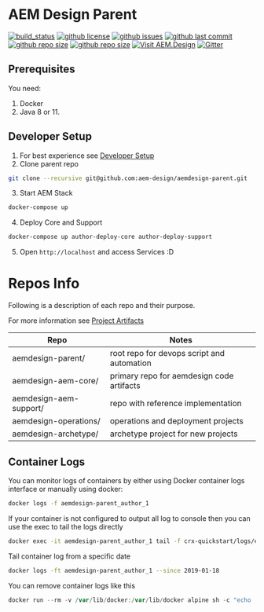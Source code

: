 AEM Design Parent
=================

[![build_status](https://github.com/aem-design/aemdesign-parent/workflows/ci/badge.svg)](https://github.com/aem-design/aemdesign-parent/actions?workflow=ci)
[![github license](https://img.shields.io/github/license/aem-design/aemdesign-parent)](https://github.com/aem-design/aemdesign-parent) 
[![github issues](https://img.shields.io/github/issues/aem-design/aemdesign-parent)](https://github.com/aem-design/aemdesign-parent) 
[![github last commit](https://img.shields.io/github/last-commit/aem-design/aemdesign-parent)](https://github.com/aem-design/aemdesign-parent) 
[![github repo size](https://img.shields.io/github/repo-size/aem-design/aemdesign-parent)](https://github.com/aem-design/aemdesign-parent) 
[![github repo size](https://img.shields.io/github/languages/code-size/aem-design/aemdesign-parent)](https://github.com/aem-design/aemdesign-parent)
[![Visit AEM.Design](https://img.shields.io/badge/visit-aem.design-brightgreen)](https://aem.design/)
[![Gitter](https://img.shields.io/gitter/room/aem-design/Lobby)](https://gitter.im/aem-design/Lobby)


## Prerequisites

You need:

1. Docker
2. Java 8 or 11.

## Developer Setup

1. For best experience see [Developer Setup](docs/SETUP.md)
2. Clone parent repo

```bash
git clone --recursive git@github.com:aem-design/aemdesign-parent.git
```

3. Start AEM Stack

```bash
docker-compose up
```

4. Deploy Core and Support

```bash
docker-compose up author-deploy-core author-deploy-support
```

5. Open `http://localhost` and access Services :D

# Repos Info

Following is a description of each repo and their purpose.

For more information see [Project Artifacts](http://aem.design/manifesto/project/#project-artifacts)

| Repo                            | Notes                                       |
|---------------------------------|---------------------------------------------|
| aemdesign-parent/               | root repo for devops script and automation  |
| aemdesign-aem-core/             | primary repo for aemdesign code artifacts   |
| aemdesign-aem-support/          | repo with reference implementation          |
| aemdesign-operations/           | operations and deployment projects          |
| aemdesign-archetype/            | archetype project for new projects          |

## Container Logs

You can monitor logs of containers by either using Docker container logs interface or manually using docker:

```bash
docker logs -f aemdesign-parent_author_1
```

If your container is not configured to output all log to console then you can use the exec to tail the logs directly

```bash
docker exec -it aemdesign-parent_author_1 tail -f crx-quickstart/logs/error.log
```

Tail container log from a specific date

```bash
docker logs -ft aemdesign-parent_author_1 --since 2019-01-18
```

You can remove container logs like this

```powershell
docker run --rm -v /var/lib/docker:/var/lib/docker alpine sh -c "echo '' > $(docker inspect --format='{{.LogPath}}' aemdesign-parent_author_1)"
```
